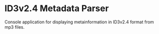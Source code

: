 # ID3v2.4 Metadata Parser

Console application for displaying metainformation in ID3v2.4 format from mp3 files.
